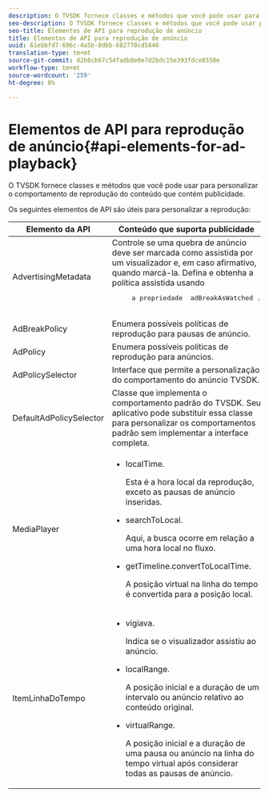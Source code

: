 ```yaml
---
description: O TVSDK fornece classes e métodos que você pode usar para personalizar o comportamento de reprodução do conteúdo que contém publicidade.
seo-description: O TVSDK fornece classes e métodos que você pode usar para personalizar o comportamento de reprodução do conteúdo que contém publicidade.
seo-title: Elementos de API para reprodução de anúncio
title: Elementos de API para reprodução de anúncio
uuid: 61ebbfd7-696c-4a5b-8dbb-682770cd5840
translation-type: tm+mt
source-git-commit: d2b8cb67c54fadb8e0e7d2bdc15e393fdce8550e
workflow-type: tm+mt
source-wordcount: '259'
ht-degree: 0%

---
```



# Elementos de API para reprodução de anúncio{#api-elements-for-ad-playback}

O TVSDK fornece classes e métodos que você pode usar para personalizar o comportamento de reprodução do conteúdo que contém publicidade.

Os seguintes elementos de API são úteis para personalizar a reprodução:

<table id="table_B07E373B9D2B425AB36466B1D42411AD"> 
 <thead> 
  <tr> 
   <th colname="col1" class="entry"> Elemento da API </th> 
   <th colname="col2" class="entry"> Conteúdo que suporta publicidade </th> 
  </tr> 
 </thead>
 <tbody> 
  <tr> 
   <td colname="col1"><span class="codeph"> AdvertisingMetadata</span> </td> 
   <td colname="col2">Controle se uma quebra de anúncio deve ser marcada como assistida por um visualizador e, em caso afirmativo, quando marcá-la. Defina e obtenha a política assistida usando 
    <pre>
     a propriedade <span class="codeph"> adBreakAsWatched</span> .
    </pre> </td> 
  </tr> 
  <tr> 
   <td colname="col1"><span class="codeph"> AdBreakPolicy</span> </td> 
   <td colname="col2"> Enumera possíveis políticas de reprodução para pausas de anúncio. </td> 
  </tr> 
  <tr> 
   <td colname="col1"><span class="codeph"> AdPolicy</span> </td> 
   <td colname="col2"> Enumera possíveis políticas de reprodução para anúncios. </td> 
  </tr> 
  <tr> 
   <td colname="col1"><span class="codeph"> AdPolicySelector</span> </td> 
   <td colname="col2"> Interface que permite a personalização do comportamento do anúncio TVSDK. </td> 
  </tr> 
  <tr> 
   <td colname="col1"><span class="codeph"> DefaultAdPolicySelector</span> </td> 
   <td colname="col2"> Classe que implementa o comportamento padrão do TVSDK. Seu aplicativo pode substituir essa classe para personalizar os comportamentos padrão sem implementar a interface completa. </td> 
  </tr> 
  <tr> 
   <td colname="col1"> <span class="codeph"> MediaPlayer</span> </td> 
   <td colname="col2"> 
    <ul id="ul_37700A741403448A8760FDDA68B099AA"> 
     <li id="li_B465170D449E49489C5924572BEEB4A5"><span class="codeph"> localTime</span>. <p>Esta é a hora local da reprodução, exceto as pausas de anúncio inseridas. </p> </li> 
     <li id="li_D9D68CF428904BB2B84E1BCE828A90DC"> <span class="codeph"> searchToLocal</span>. <p>Aqui, a busca ocorre em relação a uma hora local no fluxo. </p> </li> 
     <li id="li_9DBCA75537DC4824AA66B53A3FA28812"><span class="codeph"> getTimeline.convertToLocalTime</span>. <p>A posição virtual na linha do tempo é convertida para a posição local. </p> </li> 
    </ul> </td> 
  </tr> 
  <tr> 
   <td colname="col1"> <span class="codeph"> ItemLinhaDoTempo</span> </td> 
   <td colname="col2"> 
    <ul id="ul_99AD34F823DB4F10937EE39DAD0C0B72"> 
     <li id="li_87E2DA15ECE74CFE9C9FBBE8F4B62440"><span class="codeph"> vigiava</span>. <p>Indica se o visualizador assistiu ao anúncio. </p> </li> 
     <li id="li_A9E5A9CF701C48BC94C93F28C114778D"><span class="codeph"> localRange</span>. <p>A posição inicial e a duração de um intervalo ou anúncio relativo ao conteúdo original. </p> </li> 
     <li id="li_070BDA0BF4184863AF44652BD5A0CCEC"><span class="codeph"> virtualRange</span>. <p>A posição inicial e a duração de uma pausa ou anúncio na linha do tempo virtual após considerar todas as pausas de anúncio. </p> </li> 
    </ul> </td> 
  </tr> 
 </tbody> 
</table>

